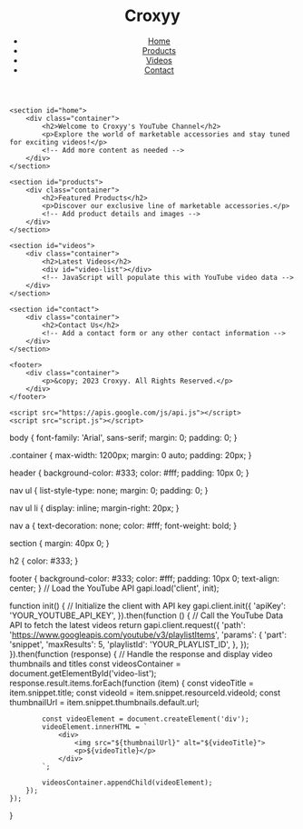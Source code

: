 <!DOCTYPE html>
<html lang="en">

<head>
    <meta charset="UTF-8">
    <meta name="viewport" content="width=device-width, initial-scale=1.0">
    <title>Croxyy - YouTube Channel</title>
    <link rel="stylesheet" href="styles.css">
</head>

<body>
    <header>
        <div class="container">
            <h1>Croxyy</h1>
            <nav>
                <ul>
                    <li><a href="#home">Home</a></li>
                    <li><a href="#products">Products</a></li>
                    <li><a href="#videos">Videos</a></li>
                    <li><a href="#contact">Contact</a></li>
                </ul>
            </nav>
        </div>
    </header>

    <section id="home">
        <div class="container">
            <h2>Welcome to Croxyy's YouTube Channel</h2>
            <p>Explore the world of marketable accessories and stay tuned for exciting videos!</p>
            <!-- Add more content as needed -->
        </div>
    </section>

    <section id="products">
        <div class="container">
            <h2>Featured Products</h2>
            <p>Discover our exclusive line of marketable accessories.</p>
            <!-- Add product details and images -->
        </div>
    </section>

    <section id="videos">
        <div class="container">
            <h2>Latest Videos</h2>
            <div id="video-list"></div>
            <!-- JavaScript will populate this with YouTube video data -->
        </div>
    </section>

    <section id="contact">
        <div class="container">
            <h2>Contact Us</h2>
            <!-- Add a contact form or any other contact information -->
        </div>
    </section>

    <footer>
        <div class="container">
            <p>&copy; 2023 Croxyy. All Rights Reserved.</p>
        </div>
    </footer>

    <script src="https://apis.google.com/js/api.js"></script>
    <script src="script.js"></script>
</body>

</html>
body {
    font-family: 'Arial', sans-serif;
    margin: 0;
    padding: 0;
}

.container {
    max-width: 1200px;
    margin: 0 auto;
    padding: 20px;
}

header {
    background-color: #333;
    color: #fff;
    padding: 10px 0;
}

nav ul {
    list-style-type: none;
    margin: 0;
    padding: 0;
}

nav ul li {
    display: inline;
    margin-right: 20px;
}

nav a {
    text-decoration: none;
    color: #fff;
    font-weight: bold;
}

section {
    margin: 40px 0;
}

h2 {
    color: #333;
}

footer {
    background-color: #333;
    color: #fff;
    padding: 10px 0;
    text-align: center;
}
// Load the YouTube API
gapi.load('client', init);

function init() {
    // Initialize the client with API key
    gapi.client.init({
        'apiKey': 'YOUR_YOUTUBE_API_KEY',
    }).then(function () {
        // Call the YouTube Data API to fetch the latest videos
        return gapi.client.request({
            'path': 'https://www.googleapis.com/youtube/v3/playlistItems',
            'params': {
                'part': 'snippet',
                'maxResults': 5,
                'playlistId': 'YOUR_PLAYLIST_ID',
            },
        });
    }).then(function (response) {
        // Handle the response and display video thumbnails and titles
        const videosContainer = document.getElementById('video-list');
        response.result.items.forEach(function (item) {
            const videoTitle = item.snippet.title;
            const videoId = item.snippet.resourceId.videoId;
            const thumbnailUrl = item.snippet.thumbnails.default.url;

            const videoElement = document.createElement('div');
            videoElement.innerHTML = `
                <div>
                    <img src="${thumbnailUrl}" alt="${videoTitle}">
                    <p>${videoTitle}</p>
                </div>
            `;

            videosContainer.appendChild(videoElement);
        });
    });
}
